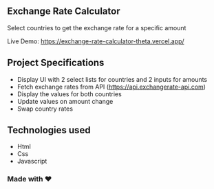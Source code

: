 ## Exchange Rate Calculator

Select countries to get the exchange rate for a specific amount

Live Demo: https://exchange-rate-calculator-theta.vercel.app/

## Project Specifications

- Display UI with 2 select lists for countries and 2 inputs for amounts
- Fetch exchange rates from API (https://api.exchangerate-api.com)
- Display the values for both countries
- Update values on amount change
- Swap country rates

## Technologies used

- Html
- Css
- Javascript

### Made with :heart: 
